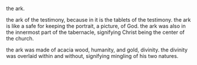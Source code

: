 the ark.

the ark of the testimony, because in it is the tablets of the testimony. the ark is
like a safe for keeping the portrait, a picture, of God. the ark was also in the
innermost part of the tabernacle, signifying Christ being the center of the church.

the ark was made of acacia wood, humanity, and gold, divinity. the divinity was overlaid
within and without, signifying mingling of his two natures.
